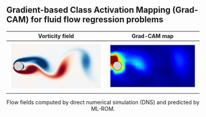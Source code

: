 ## Gradient-based Class Activation Mapping (Grad-CAM) for fluid flow regression problems


Vorticity field             |  Grad-CAM map
:-------------------------:|:-------------------------:
![alt text](https://github.com//Masaki-Morimoto/Grad-CAM_for_fluid-flows/blob/images/vorticity.png?raw=true)  |  ![alt text](https://github.com//Masaki-Morimoto/Grad-CAM_for_fluid-flows/blob/images/grad-cam.png?raw=true)

<div style="text-align: center;">Flow fields computed by direct numerical simulation (DNS) and predicted by ML-ROM.</div>
